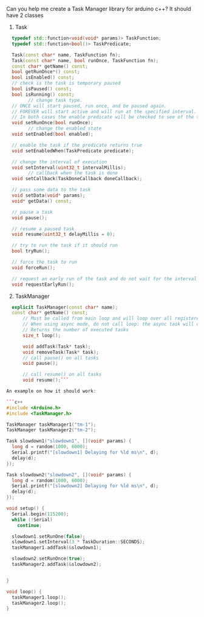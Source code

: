 Can you help me create a Task Manager library for arduino c++?
It should have 2 classes
1. Task
```c++
  typedef std::function<void(void* params)> TaskFunction;
  typedef std::function<bool()> TaskPredicate;

  Task(const char* name, TaskFunction fn);
  Task(const char* name, bool runOnce, TaskFunction fn);
  const char* getName() const;
  bool getRunOnce*() const;
  bool isEnabled() const;
  // check is the task is temporary paused
  bool isPaused() const;
  bool isRunning() const;
        // change task type.
  // ONCE will start paused, run once, and be paused again.
  // FOREVER will start active and will run at the specified interval.
  // In both cases the enable predicate will be checked to see of the task is enabled when not paused.
  void setRunOnce(bool runOnce);
        // change the enabled state
  void setEnabled(bool enabled);

  // enable the task if the predicate returns true
  void setEnabledWhen(TaskPredicate predicate);

  // change the interval of execution
  void setInterval(uint32_t intervalMillis);
        // callback when the task is done
  void setCallback(TaskDoneCallback doneCallback);

  // pass some data to the task
  void setData(void* params);
  void* getData() const;

  // pause a task
  void pause();

  // resume a paused task
  void resume(uint32_t delayMillis = 0);

  // try to run the task if it should run
  bool tryRun();

  // force the task to run
  void forceRun();

  // request an early run of the task and do not wait for the interval to be reached
  void requestEarlyRun();
```

2. TaskManager
```c++
  explicit TaskManager(const char* name);
  const char* getName() const;
      // Must be called from main loop and will loop over all registered tasks.
      // When using async mode, do not call loop: the async task will call it.
      // Returns the number of executed tasks
      size_t loop();

      void addTask(Task* task);
      void removeTask(Task* task);
      // call pause() on all tasks
      void pause();

      // call resume() on all tasks
      void resume();```

An example on how it should work:

```c++
#include <Arduino.h>
#include <TaskManager.h>

TaskManager taskManager1("tm-1");
TaskManager taskManager2("tm-2");

Task slowdown1("slowdown1", [](void* params) {
  long d = random(1000, 6000);
  Serial.printf("[slowdown1] Delaying for %ld ms\n", d);
  delay(d);
});

Task slowdown2("slowdown2", [](void* params) {
  long d = random(1000, 6000);
  Serial.printf("[slowdown2] Delaying for %ld ms\n", d);
  delay(d);
});

void setup() {
  Serial.begin(115200);
  while (!Serial)
    continue;

  slowdown1.setRunOne(false);
  slowdown1.setInterval(3 * TaskDuration::SECONDS);
  taskManager1.addTask(&slowdown1);

  slowdown2.setRunOnce(true);
  taskManager2.addTask(&slowdown2);


}

void loop() {
  taskManager1.loop();
  taskManager2.loop();
}
```